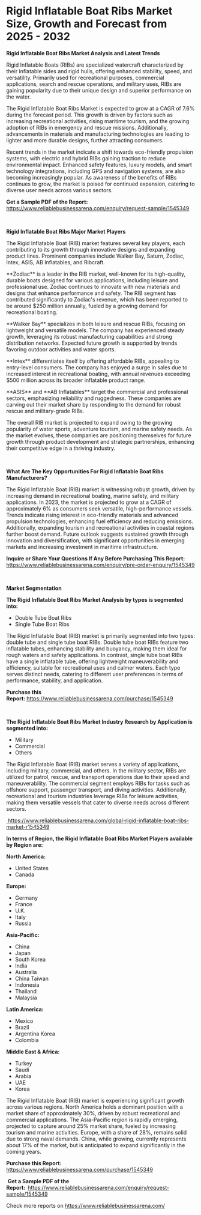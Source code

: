 <p><h1>Rigid Inflatable Boat Ribs Market Size, Growth and Forecast from 2025 - 2032</h1></p><p><strong>Rigid Inflatable Boat Ribs Market Analysis and Latest Trends</strong></p>
<p><p>Rigid Inflatable Boats (RIBs) are specialized watercraft characterized by their inflatable sides and rigid hulls, offering enhanced stability, speed, and versatility. Primarily used for recreational purposes, commercial applications, search and rescue operations, and military uses, RIBs are gaining popularity due to their unique design and superior performance on the water.</p><p>The Rigid Inflatable Boat Ribs Market is expected to grow at a CAGR of 7.6% during the forecast period. This growth is driven by factors such as increasing recreational activities, rising maritime tourism, and the growing adoption of RIBs in emergency and rescue missions. Additionally, advancements in materials and manufacturing technologies are leading to lighter and more durable designs, further attracting consumers.</p><p>Recent trends in the market indicate a shift towards eco-friendly propulsion systems, with electric and hybrid RIBs gaining traction to reduce environmental impact. Enhanced safety features, luxury models, and smart technology integrations, including GPS and navigation systems, are also becoming increasingly popular. As awareness of the benefits of RIBs continues to grow, the market is poised for continued expansion, catering to diverse user needs across various sectors.</p></p>
<p><strong>Get a Sample PDF of the Report:&nbsp;</strong> <a href="https://www.reliablebusinessarena.com/enquiry/request-sample/1545349?utm_campaign=3013&utm_medium=2&utm_source=Github&utm_content=ia&utm_term=30032025&utm_id=rigid-inflatable-boat-ribs">https://www.reliablebusinessarena.com/enquiry/request-sample/1545349</a></p>
<p>&nbsp;</p>
<p><strong>Rigid Inflatable Boat Ribs Major Market Players</strong></p>
<p><p>The Rigid Inflatable Boat (RIB) market features several key players, each contributing to its growth through innovative designs and expanding product lines. Prominent companies include Walker Bay, Saturn, Zodiac, Intex, ASIS, AB Inflatables, and Ribcraft.</p><p>**Zodiac** is a leader in the RIB market, well-known for its high-quality, durable boats designed for various applications, including leisure and professional use. Zodiac continues to innovate with new materials and designs that enhance performance and safety. The RIB segment has contributed significantly to Zodiac's revenue, which has been reported to be around $250 million annually, fueled by a growing demand for recreational boating.</p><p>**Walker Bay** specializes in both leisure and rescue RIBs, focusing on lightweight and versatile models. The company has experienced steady growth, leveraging its robust manufacturing capabilities and strong distribution networks. Expected future growth is supported by trends favoring outdoor activities and water sports.</p><p>**Intex** differentiates itself by offering affordable RIBs, appealing to entry-level consumers. The company has enjoyed a surge in sales due to increased interest in recreational boating, with annual revenues exceeding $500 million across its broader inflatable product range.</p><p>**ASIS** and **AB Inflatables** target the commercial and professional sectors, emphasizing reliability and ruggedness. These companies are carving out their market share by responding to the demand for robust rescue and military-grade RIBs.</p><p>The overall RIB market is projected to expand owing to the growing popularity of water sports, adventure tourism, and marine safety needs. As the market evolves, these companies are positioning themselves for future growth through product development and strategic partnerships, enhancing their competitive edge in a thriving industry.</p></p>
<p>&nbsp;</p>
<p><strong>What Are The Key Opportunities For Rigid Inflatable Boat Ribs Manufacturers?</strong></p>
<p><p>The Rigid Inflatable Boat (RIB) market is witnessing robust growth, driven by increasing demand in recreational boating, marine safety, and military applications. In 2023, the market is projected to grow at a CAGR of approximately 6% as consumers seek versatile, high-performance vessels. Trends indicate rising interest in eco-friendly materials and advanced propulsion technologies, enhancing fuel efficiency and reducing emissions. Additionally, expanding tourism and recreational activities in coastal regions further boost demand. Future outlook suggests sustained growth through innovation and diversification, with significant opportunities in emerging markets and increasing investment in maritime infrastructure.</p></p>
<p><strong>Inquire or Share Your Questions If Any Before Purchasing This Report:</strong> <a href="https://www.reliablebusinessarena.com/enquiry/pre-order-enquiry/1545349?utm_campaign=3013&utm_medium=2&utm_source=Github&utm_content=ia&utm_term=30032025&utm_id=rigid-inflatable-boat-ribs">https://www.reliablebusinessarena.com/enquiry/pre-order-enquiry/1545349</a></p>
<p>&nbsp;</p>
<p><strong>Market Segmentation</strong></p>
<p><strong>The Rigid Inflatable Boat Ribs Market Analysis by types is segmented into:</strong></p>
<p><ul><li>Double Tube Boat Ribs</li><li>Single Tube Boat Ribs</li></ul></p>
<p><p>The Rigid Inflatable Boat (RIB) market is primarily segmented into two types: double tube and single tube boat RIBs. Double tube boat RIBs feature two inflatable tubes, enhancing stability and buoyancy, making them ideal for rough waters and safety applications. In contrast, single tube boat RIBs have a single inflatable tube, offering lightweight maneuverability and efficiency, suitable for recreational uses and calmer waters. Each type serves distinct needs, catering to different user preferences in terms of performance, stability, and application.</p></p>
<p><strong>Purchase this Report:&nbsp;</strong><a href="https://www.reliablebusinessarena.com/purchase/1545349?utm_campaign=3013&utm_medium=2&utm_source=Github&utm_content=ia&utm_term=30032025&utm_id=rigid-inflatable-boat-ribs">https://www.reliablebusinessarena.com/purchase/1545349</a></p>
<p>&nbsp;</p>
<p><strong>The Rigid Inflatable Boat Ribs Market Industry Research by Application is segmented into:</strong></p>
<p><ul><li>Military</li><li>Commercial</li><li>Others</li></ul></p>
<p><p>The Rigid Inflatable Boat (RIB) market serves a variety of applications, including military, commercial, and others. In the military sector, RIBs are utilized for patrol, rescue, and transport operations due to their speed and maneuverability. The commercial segment employs RIBs for tasks such as offshore support, passenger transport, and diving activities. Additionally, recreational and tourism industries leverage RIBs for leisure activities, making them versatile vessels that cater to diverse needs across different sectors.</p></p>
<p><a href="https://www.reliablebusinessarena.com/global-rigid-inflatable-boat-ribs-market-r1545349?utm_campaign=3013&utm_medium=2&utm_source=Github&utm_content=ia&utm_term=30032025&utm_id=rigid-inflatable-boat-ribs">&nbsp;https://www.reliablebusinessarena.com/global-rigid-inflatable-boat-ribs-market-r1545349</a></p>
<p><strong>In terms of Region, the Rigid Inflatable Boat Ribs Market Players available by Region are:</strong></p>
<p>
    <p> <strong> North America: </strong>
        <ul>
            <li>United States</li>
            <li>Canada</li>
        </ul>
        </p> 
    <p> <strong> Europe: </strong>
        <ul>
            <li>Germany</li>
            <li>France</li>
            <li>U.K.</li>
            <li>Italy</li>
            <li>Russia</li>
        </ul>
        </p> 
    <p> <strong> Asia-Pacific: </strong>
        <ul>
            <li>China</li>
            <li>Japan</li>
            <li>South Korea</li>
            <li>India</li>
            <li>Australia</li>
            <li>China Taiwan</li>
            <li>Indonesia</li>
            <li>Thailand</li>
            <li>Malaysia</li>
        </ul>
        </p> 
    <p> <strong> Latin America: </strong>
        <ul>
            <li>Mexico</li>
            <li>Brazil</li>
            <li>Argentina Korea</li>
            <li>Colombia</li>
        </ul>
        </p> 
    <p> <strong> Middle East & Africa: </strong>
        <ul>
            <li>Turkey</li>
            <li>Saudi</li>
            <li>Arabia</li>
            <li>UAE</li>
            <li>Korea</li>
        </ul>
    </p>
    </p>
<p><p>The Rigid Inflatable Boat (RIB) market is experiencing significant growth across various regions. North America holds a dominant position with a market share of approximately 30%, driven by robust recreational and commercial applications. The Asia-Pacific region is rapidly emerging, projected to capture around 25% market share, fueled by increasing tourism and marine activities. Europe, with a share of 28%, remains solid due to strong naval demands. China, while growing, currently represents about 17% of the market, but is anticipated to expand significantly in the coming years.</p></p>
<p><strong>Purchase this Report: </strong><a href="https://www.reliablebusinessarena.com/purchase/1545349?utm_campaign=3013&utm_medium=2&utm_source=Github&utm_content=ia&utm_term=30032025&utm_id=rigid-inflatable-boat-ribs">https://www.reliablebusinessarena.com/purchase/1545349</a></p>
<p>&nbsp;<strong>Get a Sample PDF of the Report:&nbsp;&nbsp;</strong><a href="https://www.reliablebusinessarena.com/enquiry/request-sample/1545349?utm_campaign=3013&utm_medium=2&utm_source=Github&utm_content=ia&utm_term=30032025&utm_id=rigid-inflatable-boat-ribs">https://www.reliablebusinessarena.com/enquiry/request-sample/1545349</a></p>
<p><strong></strong></p>
<p>Check more reports on <a href="https://www.reliablebusinessarena.com/?utm_campaign=3013&utm_medium=2&utm_source=Github&utm_content=ia&utm_term=30032025&utm_id=rigid-inflatable-boat-ribs">https://www.reliablebusinessarena.com/</a></p>